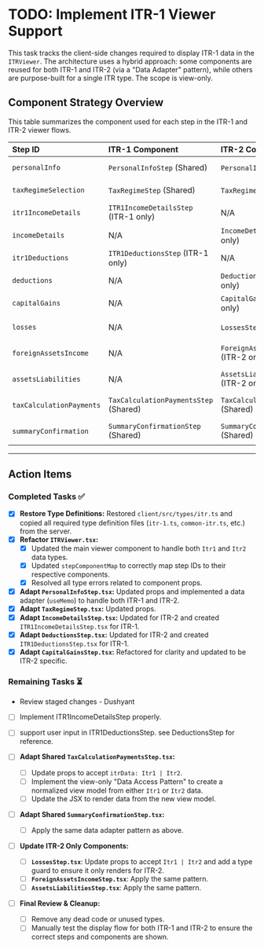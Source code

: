 # TODO: Implement ITR-1 Viewer Support

This task tracks the client-side changes required to display ITR-1 data in the `ITRViewer`. The architecture uses a hybrid approach: some components are reused for both ITR-1 and ITR-2 (via a "Data Adapter" pattern), while others are purpose-built for a single ITR type. The scope is view-only.

## Component Strategy Overview

This table summarizes the component used for each step in the ITR-1 and ITR-2 viewer flows.

| Step ID | ITR-1 Component | ITR-2 Component | Status |
| :--- | :--- | :--- | :--- |
| `personalInfo` | `PersonalInfoStep` (Shared) | `PersonalInfoStep` (Shared) | ✅ Done |
| `taxRegimeSelection`| `TaxRegimeStep` (Shared) | `TaxRegimeStep` (Shared) | ✅ Done |
| `itr1IncomeDetails`| `ITR1IncomeDetailsStep` (ITR-1 only) | N/A | ✅ Done |
| `incomeDetails` | N/A | `IncomeDetailsStep` (ITR-2 only) | ✅ Done |
| `itr1Deductions` | `ITR1DeductionsStep` (ITR-1 only) | N/A | ✅ Done |
| `deductions` | N/A | `DeductionsStep` (ITR-2 only) | ✅ Done |
| `capitalGains` | N/A | `CapitalGainsStep` (ITR-2 only) | ✅ Done |
| `losses` | N/A | `LossesStep` (ITR-2 only) | ⏳ To Do |
| `foreignAssetsIncome` | N/A | `ForeignAssetsIncomeStep` (ITR-2 only)| ⏳ To Do |
| `assetsLiabilities`| N/A | `AssetsLiabilitiesStep` (ITR-2 only)| ⏳ To Do |
| `taxCalculationPayments`| `TaxCalculationPaymentsStep` (Shared)| `TaxCalculationPaymentsStep` (Shared)| ⏳ To Do |
| `summaryConfirmation`| `SummaryConfirmationStep` (Shared) | `SummaryConfirmationStep` (Shared)| ⏳ To Do |

---

## Action Items

### Completed Tasks ✅

- [x] **Restore Type Definitions:** Restored `client/src/types/itr.ts` and copied all required type definition files (`itr-1.ts`, `common-itr.ts`, etc.) from the server.
- [x] **Refactor `ITRViewer.tsx`:**
    - [x] Updated the main viewer component to handle both `Itr1` and `Itr2` data types.
    - [x] Updated `stepComponentMap` to correctly map step IDs to their respective components.
    - [x] Resolved all type errors related to component props.
- [x] **Adapt `PersonalInfoStep.tsx`:** Updated props and implemented a data adapter (`useMemo`) to handle both ITR-1 and ITR-2.
- [x] **Adapt `TaxRegimeStep.tsx`:** Updated props.
- [x] **Adapt `IncomeDetailsStep.tsx`:** Updated for ITR-2 and created `ITR1IncomeDetailsStep.tsx` for ITR-1.
- [x] **Adapt `DeductionsStep.tsx`:** Updated for ITR-2 and created `ITR1DeductionsStep.tsx` for ITR-1.
- [x] **Adapt `CapitalGainsStep.tsx`:** Refactored for clarity and updated to be ITR-2 specific.

### Remaining Tasks ⏳

- Review staged changes - Dushyant

- [ ] Implement ITR1IncomeDetailsStep properly.
- [ ] support user input in ITR1DeductionsStep. see DeductionsStep for reference.

- [ ] **Adapt Shared `TaxCalculationPaymentsStep.tsx`:**
    - [ ] Update props to accept `itrData: Itr1 | Itr2`.
    - [ ] Implement the view-only "Data Access Pattern" to create a normalized view model from either `Itr1` or `Itr2` data.
    - [ ] Update the JSX to render data from the new view model.

- [ ] **Adapt Shared `SummaryConfirmationStep.tsx`:**
    - [ ] Apply the same data adapter pattern as above.

- [ ] **Update ITR-2 Only Components:**
    - [ ] **`LossesStep.tsx`**: Update props to accept `Itr1 | Itr2` and add a type guard to ensure it only renders for ITR-2.
    - [ ] **`ForeignAssetsIncomeStep.tsx`**: Apply the same pattern.
    - [ ] **`AssetsLiabilitiesStep.tsx`**: Apply the same pattern.

- [ ] **Final Review & Cleanup:**
    - [ ] Remove any dead code or unused types.
    - [ ] Manually test the display flow for both ITR-1 and ITR-2 to ensure the correct steps and components are shown. 
